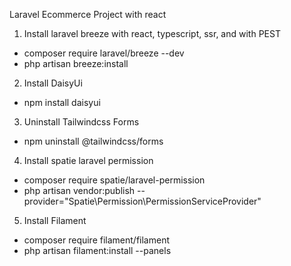 Laravel Ecommerce Project with react

1. Install laravel breeze with react, typescript, ssr, and with PEST

-   composer require laravel/breeze --dev
-   php artisan breeze:install

2. Install DaisyUi

-   npm install daisyui

3. Uninstall Tailwindcss Forms

-   npm uninstall @tailwindcss/forms

4. Install spatie laravel permission

-   composer require spatie/laravel-permission
-   php artisan vendor:publish --provider="Spatie\Permission\PermissionServiceProvider"

5. Install Filament

-   composer require filament/filament
-   php artisan filament:install --panels
